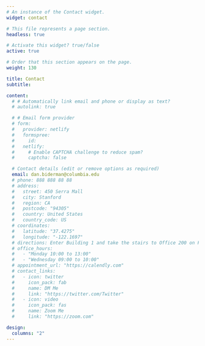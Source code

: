 ```yaml
---
# An instance of the Contact widget.
widget: contact

# This file represents a page section.
headless: true

# Activate this widget? true/false
active: true

# Order that this section appears on the page.
weight: 130

title: Contact
subtitle:

content:
  # # Automatically link email and phone or display as text?
  # autolink: true

  # # Email form provider
  # form:
  #   provider: netlify
  #   formspree:
  #     id:
  #   netlify:
  #     # Enable CAPTCHA challenge to reduce spam?
  #     captcha: false

  # Contact details (edit or remove options as required)
  email: dan.biderman@columbia.edu
  # phone: 888 888 88 88
  # address:
  #   street: 450 Serra Mall
  #   city: Stanford
  #   region: CA
  #   postcode: "94305"
  #   country: United States
  #   country_code: US
  # coordinates:
  #   latitude: "37.4275"
  #   longitude: "-122.1697"
  # directions: Enter Building 1 and take the stairs to Office 200 on Floor 2
  # office_hours:
  #   - "Monday 10:00 to 13:00"
  #   - "Wednesday 09:00 to 10:00"
  # appointment_url: "https://calendly.com"
  # contact_links:
  #   - icon: twitter
  #     icon_pack: fab
  #     name: DM Me
  #     link: "https://twitter.com/Twitter"
  #   - icon: video
  #     icon_pack: fas
  #     name: Zoom Me
  #     link: "https://zoom.com"

design:
  columns: "2"
---
```

